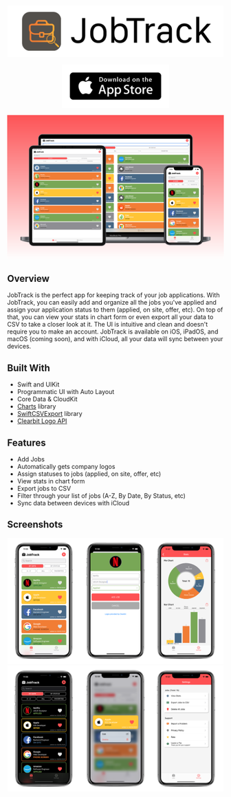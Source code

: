 ![App Logo](/images/logo.png)

<p align="center"><a href="https://apps.apple.com/ca/app/jobtrack/id1526906712"><img src="/images/app-store-badge.png" width="250" /></a></p>

![App Screenshot](/images/image.png)

## Overview

JobTrack is the perfect app for keeping track of your job applications. With JobTrack, you can easily add and organize all the jobs you've applied and assign your application status to them (applied, on site, offer, etc). On top of that, you can view your stats in chart form or even export all your data to CSV to take a closer look at it. The UI is intuitive and clean and doesn't require you to make an account. JobTrack is available on iOS, iPadOS, and macOS (coming soon), and with iCloud, all your data will sync between your devices.

## Built With
- Swift and UIKit
- Programmatic UI with Auto Layout
- Core Data & CloudKit
- [Charts](https://github.com/danielgindi/Charts) library
- [SwiftCSVExport](https://github.com/vigneshuvi/SwiftCSVExport) library
- [Clearbit Logo API](https://clearbit.com/logo)

## Features

- Add Jobs
- Automatically gets company logos
- Assign statuses to jobs (applied, on site, offer, etc)
- View stats in chart form
- Export jobs to CSV
- Filter through your list of jobs (A-Z, By Date, By Status, etc)
- Sync data between devices with iCloud

## Screenshots
![iPhone Screenshots](/images/screenshots-one.png)
![iPhone Screenshots](/images/screenshots-two.png)
